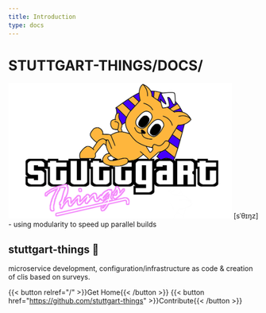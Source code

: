 ```yaml
---
title: Introduction
type: docs
---
```


# STUTTGART-THINGS/DOCS/

<img src="sthings-city.png" alt="sthings" width="450" />
[sˈθɪŋz] - using modularity to speed up parallel builds


## stuttgart-things 🍿
microservice development, configuration/infrastructure as code & creation of clis based on surveys.

{{< button relref="/" >}}Get Home{{< /button >}} {{< button href="https://github.com/stuttgart-things" >}}Contribute{{< /button >}}

